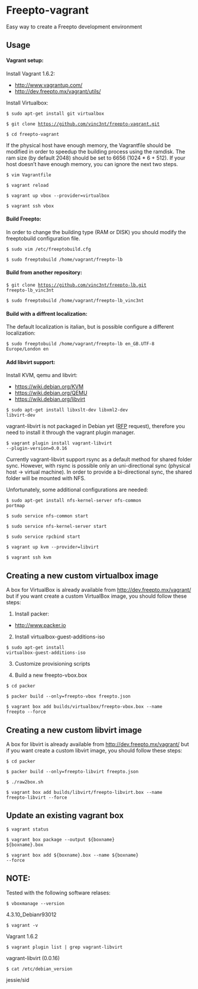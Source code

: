 Freepto-vagrant
===============

Easy way to create a Freepto development environment


## Usage

#### Vagrant setup:

Install Vagrant 1.6.2:

*  http://www.vagrantup.com/
*  http://dev.freepto.mx/vagrant/utils/

Install Virtualbox:

<code>$ sudo apt-get install git virtualbox</code>

<code>$ git clone https://github.com/vinc3nt/freepto-vagrant.git</code>

<code>$ cd freepto-vagrant</code>

If the physical host have enough memory, the Vagrantfile should be modified in order to speedup the building process using the ramdisk.
The ram size (by default 2048) should be set to 6656 (1024 * 6 + 512). If your host doesn’t have enough memory, you can ignore the next two steps.

<code>$ vim Vagrantfile</code>

<code>$ vagrant reload</code>

<code>$ vagrant up vbox --provider=virtualbox</code>

<code>$ vagrant ssh vbox</code>


#### Build Freepto:

In order to change the building type (RAM or DISK) you should modify the freeptobuild configuration file.

<code>$ sudo vim /etc/freeptobuild.cfg</code>

<code>$ sudo freeptobuild /home/vagrant/freepto-lb</code>


#### Build from another repository:

<code>$ git clone https://github.com/vinc3nt/freepto-lb.git freepto-lb_vinc3nt</code>

<code>$ sudo freeptobuild /home/vagrant/freepto-lb_vinc3nt</code>

#### Build with a diffrent localization:

The default localization is italian, but is possible configure a different localization:

<code>$ sudo freeptobuild /home/vagrant/freepto-lb en_GB.UTF-8 Europe/London en</code>

#### Add libvirt support:

Install KVM, qemu and libvirt:

*  https://wiki.debian.org/KVM
*  https://wiki.debian.org/QEMU
*  https://wiki.debian.org/libvirt

<code>$ sudo apt-get install libxslt-dev libxml2-dev libvirt-dev</code>

vagrant-libvirt is not packaged in Debian yet ([RFP](https://bugs.debian.org/cgi-bin/bugreport.cgi?bug=753012) request), therefore you need to install it through the vagrant plugin manager.

<code>$ vagrant plugin install vagrant-libvirt --plugin-version=0.0.16</code>

Currently vagrant-libvirt support rsync as a default method for shared folder sync.
However, with rsync is possible only an uni-directional sync (physical host -> virtual machine).
In order to provide a bi-directional sync, the shared folder will be mounted with NFS.

Unfortunately, some additional configurations are needed:

<code>$ sudo apt-get install nfs-kernel-server nfs-common portmap</code>

<code>$ sudo service nfs-common start</code>

<code>$ sudo service nfs-kernel-server start</code>

<code>$ sudo service rpcbind start</code>

<code>$ vagrant up kvm --provider=libvirt</code>

<code>$ vagrant ssh kvm</code>

## Creating a new custom virtualbox image

A box for VirtualBox is already available from http://dev.freepto.mx/vagrant/ but if you want create a custom VirtualBox image, you should follow these steps:

1. Install packer: 

*  http://www.packer.io

2. Install virtualbox-guest-additions-iso

<code>$ sudo apt-get install virtualbox-guest-additions-iso</code>

3. Customize provisioning scripts

4. Build a new freepto-vbox.box

<code>$ cd packer</code>

<code>$ packer build --only=freepto-vbox freepto.json</code>

<code>$ vagrant box add builds/virtualbox/freepto-vbox.box --name freepto --force</code>

## Creating a new custom libvirt image

A box for libvirt is already available from http://dev.freepto.mx/vagrant/ but if you want create a custom libvirt image, you should follow these steps:

<code>$ cd packer</code>

<code>$ packer build --only=freepto-libvirt freepto.json</code>

<code>$ ./raw2box.sh</code>

<code>$ vagrant box add builds/libvirt/freepto-libvirt.box --name freepto-libvirt --force</code>

## Update an existing vagrant box

<code>$ vagrant status</code>

<code>$ vagrant box package --output ${boxname} ${boxname}.box</code>

<code>$ vagrant box add ${boxname}.box --name ${boxname} --force</code>

## NOTE:

Tested with the following software relases:

<code>$ vboxmanage --version</code>

4.3.10_Debianr93012

<code>$ vagrant -v</code>

Vagrant 1.6.2

<code>$ vagrant plugin list | grep vagrant-libvirt</code>

vagrant-libvirt (0.0.16)

<code>$ cat /etc/debian_version</code>

jessie/sid
